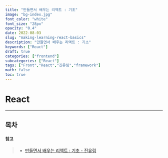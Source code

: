 ```yaml
---
title: "만들면서 배우는 리액트 : 기초"
image: "bg-index.jpg"
font_color: "white"
font_size: "28px"
opacity: "0.4"
date: 2022-08-03
slug: "making-learning-react-basics"
description: "만들면서 배우는 리액트 : 기초"	
keywords: ["React"]
draft: true
categories: ["frontend"]
subcategories: ["React"]
tags: ["Front","React","진유림","framework"]
math: false
toc: true
---
```


# React
-----------------------------------------

## 목차



#### 참고 
> - <a href="https://www.inflearn.com/course/%EB%A7%8C%EB%93%A4%EB%A9%B4%EC%84%9C-%EB%B0%B0%EC%9A%B0%EB%8A%94-%EB%A6%AC%EC%95%A1%ED%8A%B8-%EA%B8%B0%EC%B4%88/dashboard">만들면서 배우는 리액트 : 기초 - 진유림</a>


